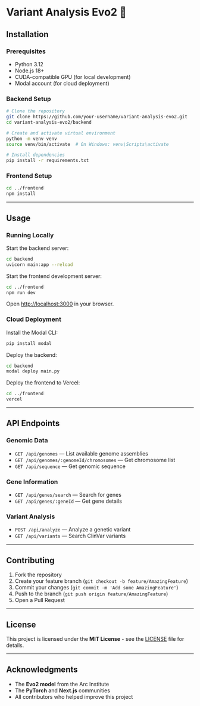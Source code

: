 # Variant Analysis Evo2 🧬

## Installation

### Prerequisites
- Python 3.12  
- Node.js 18+  
- CUDA-compatible GPU (for local development)  
- Modal account (for cloud deployment)  

### Backend Setup
```bash
# Clone the repository
git clone https://github.com/your-username/variant-analysis-evo2.git
cd variant-analysis-evo2/backend

# Create and activate virtual environment
python -m venv venv
source venv/bin/activate  # On Windows: venv\Scripts\activate

# Install dependencies
pip install -r requirements.txt
```

### Frontend Setup
```bash
cd ../frontend
npm install
```

---

## Usage

### Running Locally
Start the backend server:
```bash
cd backend
uvicorn main:app --reload
```

Start the frontend development server:
```bash
cd ../frontend
npm run dev
```

Open [http://localhost:3000](http://localhost:3000) in your browser.

### Cloud Deployment
Install the Modal CLI:
```bash
pip install modal
```

Deploy the backend:
```bash
cd backend
modal deploy main.py
```

Deploy the frontend to Vercel:
```bash
cd ../frontend
vercel
```

---

## API Endpoints

### Genomic Data
- `GET /api/genomes` — List available genome assemblies  
- `GET /api/genomes/:genomeId/chromosomes` — Get chromosome list  
- `GET /api/sequence` — Get genomic sequence  

### Gene Information
- `GET /api/genes/search` — Search for genes  
- `GET /api/genes/:geneId` — Get gene details  

### Variant Analysis
- `POST /api/analyze` — Analyze a genetic variant  
- `GET /api/variants` — Search ClinVar variants  

---

## Contributing
1. Fork the repository  
2. Create your feature branch (`git checkout -b feature/AmazingFeature`)  
3. Commit your changes (`git commit -m 'Add some AmazingFeature'`)  
4. Push to the branch (`git push origin feature/AmazingFeature`)  
5. Open a Pull Request  

---

## License
This project is licensed under the **MIT License** - see the [LICENSE](LICENSE) file for details.

---

## Acknowledgments
- The **Evo2 model** from the Arc Institute  
- The **PyTorch** and **Next.js** communities  
- All contributors who helped improve this project  
